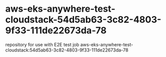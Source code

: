 # aws-eks-anywhere-test-cloudstack-54d5ab63-3c82-4803-9f33-111de22673da-78
repository for use with E2E test job aws-eks-anywhere-test-cloudstack:54d5ab63-3c82-4803-9f33-111de22673da-78
